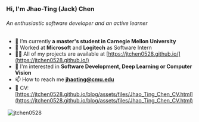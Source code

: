 <h3 align="left">Hi, I'm Jhao-Ting (Jack) Chen</h3>
<h6 align="left">An enthusiastic software developer and an active learner</h6>

- 🌱 I’m currently **a master's student in Carnegie Mellon University**
- 👯 Worked at **Microsoft** and **Logitech** as Software Intern
- 👨‍💻 All of my projects are available at [https://jtchen0528.github.io/](https://jtchen0528.github.io/)
- 💬 I'm interested in **Software Development, Deep Learning or Computer Vision**
- 📫 How to reach me **jhaoting@cmu.edu**
- 📄 CV: [https://jtchen0528.github.io/blog/assets/files/Jhao_Ting_Chen_CV.html](https://jtchen0528.github.io/blog/assets/files/Jhao_Ting_Chen_CV.html)

<p>&nbsp;<img align="center" src="https://github-readme-stats.vercel.app/api?username=jtchen0528&show_icons=true&locale=en" alt="jtchen0528" /></p>

